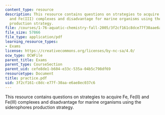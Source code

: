 ```yaml
---
content_type: resource
description: This resource contains questions on strategies to acquire Fe, Fe(II)
  and Fe(III) complexes and disadvantage for marine organisms using the siderophores
  production strategy.
file: /courses/1-76-aquatic-chemistry-fall-2005/3f2cf161c8dce77f30aae6ae8ec037c6_practice.pdf
file_size: 57866
file_type: application/pdf
learning_resource_types:
- Exams
license: https://creativecommons.org/licenses/by-nc-sa/4.0/
ocw_type: OCWFile
parent_title: Exams
parent_type: CourseSection
parent_uid: cefe8de1-b604-e33c-535a-04b5c798df69
resourcetype: Document
title: practice.pdf
uid: 3f2cf161-c8dc-e77f-30aa-e6ae8ec037c6
---
```

This resource contains questions on strategies to acquire Fe, Fe(II) and Fe(III) complexes and disadvantage for marine organisms using the siderophores production strategy.